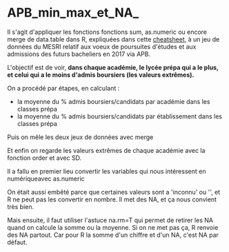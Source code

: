 # APB_min_max_et_NA_

Il s'agit d'appliquer les fonctions fonctions sum, as.numeric ou encore merge de data.table dans R, 
expliquées dans cette <a href="https://raw.githubusercontent.com/rstudio/cheatsheets/master/datatable.pdf">cheatsheet</a>, 
à un jeu de données du MESRI relatif aux voeux de poursuites d'études et aux admissions des futurs bacheliers en 2017 via APB.

L'objectif est de voir, **dans chaque académie, le lycée prépa qui a le plus, et celui qui a le moins d'admis boursiers (les valeurs extrêmes).**

On a procédé par étapes, en calculant :
- la moyenne du % admis boursiers/candidats par académie dans les classes prépa
- la moyenne du % admis boursiers/candidats par établissement dans les classes prépa

Puis on mêle les deux jeux de données avec merge

Et enfin on regarde les valeurs extrêmes de chaque académie avec la fonction order et avec SD.


Il a fallu en premier lieu convertir les variables qui nous intéressent en numériqueavec as.numeric

On était aussi embêté parce que certaines valeurs sont a 'inconnu' ou '', et R ne peut pas les convertir en nombre. 
Il met des NA, et ça nous convient très bien.

Mais ensuite, il faut utiliser l'astuce na.rm=T qui permet de retirer les NA quand on calcule la somme ou la moyenne.
Si on ne met pas ça, R renvoie des NA partout. Car pour R la somme d'un chiffre et d'un NA, c'est NA par défaut.

